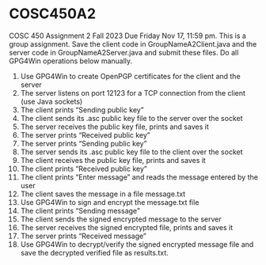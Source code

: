 # COSC450A2


COSC 450				Assignment 2					Fall 2023
Due Friday Nov 17, 11:59 pm. This is a group assignment.
Save the client code in GroupNameA2Client.java and the server code in GroupNameA2Server.java and submit these files.
Do all GPG4Win operations below manually. 
1.	Use GPG4Win to create OpenPGP certificates for the client and the server
2.	The server listens on port 12123 for a TCP connection from the client (use Java sockets)
3.	The client prints “Sending public key”
4.	The client sends its .asc public key file to the server over the socket
5.	The server receives the public key file, prints and saves it
6.	The server prints “Received public key”
7.	The server prints “Sending public key”
8.	The server sends its .asc public key file to the client over the socket
9.	The client receives the public key file, prints and saves it
10.	The client prints “Received public key”
11.	The client prints “Enter message” and reads the message entered by the user
12.	The client saves the message in a file message.txt
13.	Use GPG4Win to sign and encrypt the message.txt file
14.	The client prints “Sending message”
15.	The client sends the signed encrypted message to the server
16.	The server receives the signed encrypted file, prints and saves it
17.	The server prints “Received message”
18.	Use GPG4Win to decrypt/verify the signed encrypted message file and save the decrypted verified file as results.txt.
